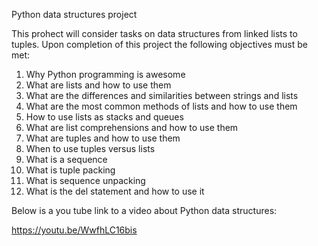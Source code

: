 Python data structures project

This prohect will consider tasks on data structures from linked lists to tuples. Upon completion of this project the following objectives must be met:

1. Why Python programming is awesome
2. What are lists and how to use them
3. What are the differences and similarities between strings and lists
4. What are the most common methods of lists and how to use them
5. How to use lists as stacks and queues
6. What are list comprehensions and how to use them
7. What are tuples and how to use them
8. When to use tuples versus lists
9. What is a sequence
10. What is tuple packing
11. What is sequence unpacking
12. What is the del statement and how to use it

Below is a you tube link to a video about Python data structures:

https://youtu.be/WwfhLC16bis
